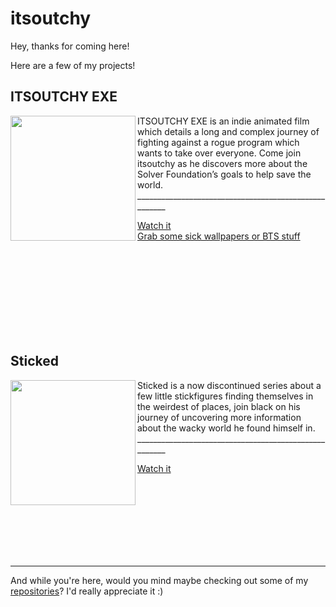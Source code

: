# itsoutchy
Hey, thanks for coming here!

Here are a few of my projects!
<p>
  <h2>ITSOUTCHY EXE</h2>
  <img src="https://github.com/user-attachments/assets/d6e4697d-e332-4d84-9128-e6ce47277965" width=200 align="left">
  ITSOUTCHY EXE is an indie animated film which details a long and complex journey of fighting against a rogue program which wants to take over everyone. Come join itsoutchy as he discovers more about the Solver Foundation’s goals to help save the world.
  <br>
  ______________________________________________________  
  
  [Watch it](https://youtu.be/mSapwq1sV9k)  
  [Grab some sick wallpapers or BTS stuff](https://exe.itsoutchy.xyz/)
</p>
<br>
<br>
<br>
<br>
<br>
<br>
<br>
<br>

<p align="left">
  <h2>Sticked</h2>
  <img src="https://yt3.ggpht.com/ZHevy9ekmILFSnciO0Co2lHg00OVhbFAsWhucTORxHkYcid4m8nDA7BoL9AJ6KVU5wE-ZtvSrPo8Nhc=s1600-rw-nd-v1" width=200 align="left">
Sticked is a now discontinued series about a few little stickfigures finding themselves in the weirdest of places, join black on his journey of uncovering more information about the wacky world he found himself in.
<br>
______________________________________________________  

[Watch it](https://www.youtube.com/playlist?list=PLiOtztQ-VJjPPO6PRfEjdQl7cAmuItnI9)
</p>

<br>
<br>
<br>
<br>
<br>
<br>
<br>

***
And while you're here, would you mind maybe checking out some of my [repositories](https://github.com/itsoutchy-projects?tab=repositories)? I'd really appreciate it :)
